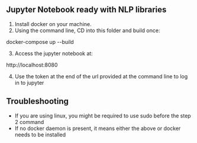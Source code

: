 ## Jupyter Notebook ready with NLP libraries

1. Install docker on your machine.
2. Using the command line, CD into this folder and build once:

docker-compose up --build

3. Access the jupyter notebook at:

http://localhost:8080

4. Use the token at the end of the url provided at the command line to log in to jupyter

## Troubleshooting

- If you are using linux, you might be required to use sudo before the step 2 command
- If no docker daemon is present, it means either the above or docker needs to be installed

